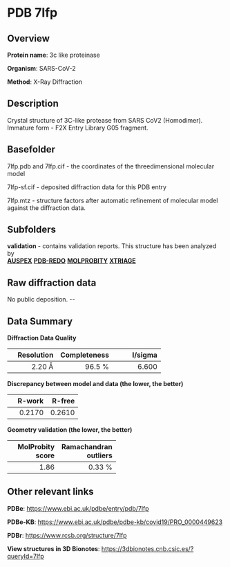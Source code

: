 # PDB 7lfp

## Overview

**Protein name**: 3c like proteinase

**Organism**: SARS-CoV-2

**Method**: X-Ray Diffraction

## Description

Crystal structure of 3C-like protease from SARS CoV2 (Homodimer). Immature form - F2X Entry Library G05 fragment.

## Basefolder

7lfp.pdb and 7lfp.cif - the coordinates of the threedimensional molecular model

7lfp-sf.cif - deposited diffraction data for this PDB entry

7lfp.mtz - structure factors after automatic refinement of molecular model against the diffraction data.

## Subfolders





**validation** - contains validation reports. This structure has been analyzed by <br>[**AUSPEX**](https://github.com/thorn-lab/coronavirus_structural_task_force/tree/master/pdb/3c_like_proteinase/SARS-CoV-2/7lfp/validation/auspex) [**PDB-REDO**](https://github.com/thorn-lab/coronavirus_structural_task_force/tree/master/pdb/3c_like_proteinase/SARS-CoV-2/7lfp/validation/pdb-redo) [**MOLPROBITY**](https://github.com/thorn-lab/coronavirus_structural_task_force/tree/master/pdb/3c_like_proteinase/SARS-CoV-2/7lfp/validation/molprobity) [**XTRIAGE**](https://github.com/thorn-lab/coronavirus_structural_task_force/blob/master/pdb/3c_like_proteinase/SARS-CoV-2/7lfp/validation/Xtriage_output.log)  



## Raw diffraction data

No public deposition. --<br> 

## Data Summary
**Diffraction Data Quality**

|   | Resolution | Completeness| I/sigma |
|---|-------------:|----------------:|--------------:|
|   |2.20 Å|96.5  %|<img width=50/>6.600|

**Discrepancy between model and data (the lower, the better)**

|   | **R-work**| **R-free**   
|---|-------------:|----------------:|           
||  0.2170|  0.2610|

**Geometry validation (the lower, the better)**

|   |**MolProbity<br>score**| **Ramachandran<br>outliers** 
|---|-------------:|----------------:|
||  1.86|  0.33 %|

 

 



## Other relevant links 
**PDBe**:  https://www.ebi.ac.uk/pdbe/entry/pdb/7lfp

**PDBe-KB**: https://www.ebi.ac.uk/pdbe/pdbe-kb/covid19/PRO_0000449623 
 
**PDBr**: https://www.rcsb.org/structure/7lfp 

**View structures in 3D Bionotes**: https://3dbionotes.cnb.csic.es/?queryId=7lfp

